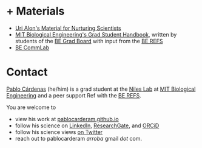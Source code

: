 # + Materials

- [Uri Alon's Material for Nurturing Scientists](https://www.weizmann.ac.il/mcb/UriAlon/materials-nurturing-scientists)
- [MIT Biological Engineering's Grad Student Handbook](https://begradhandbook.mit.edu/), written by students of the [BE Grad Board](https://bestudents.mit.edu/) with input from the [BE REFS](berefs.com/)
- [BE CommLab](https://mitcommlab.mit.edu/be/)

# Contact

[Pablo Cárdenas](https://pablocarderam.github.io/) (he/him) is a grad student at the [Niles Lab](https://web.mit.edu/nileslab/) at [MIT Biological Engineering](https://be.mit.edu/) and a peer support Ref with the [BE REFS](berefs.com/).

You are welcome to

- view his work at [pablocarderam.github.io](https://pablocarderam.github.io/)
- follow his science on [LinkedIn](https://www.linkedin.com/in/pablocarderam/), [ResearchGate](https://www.researchgate.net/profile/Pablo_Cardenas_R), and [ORCiD](https://orcid.org/0000-0001-7015-0512)
- follow his science views [on Twitter](https://twitter.com/pcr_guy)
- reach out to pablocarderam *arroba* gmail *dot* com.
